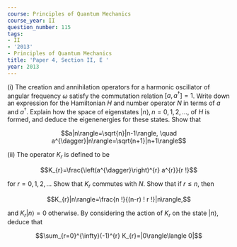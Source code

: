 ```yaml
---
course: Principles of Quantum Mechanics
course_year: II
question_number: 115
tags:
- II
- '2013'
- Principles of Quantum Mechanics
title: 'Paper 4, Section II, E '
year: 2013
---
```




(i) The creation and annihilation operators for a harmonic oscillator of angular frequency $\omega$ satisfy the commutation relation $\left[a, a^{\dagger}\right]=1$. Write down an expression for the Hamiltonian $H$ and number operator $N$ in terms of $a$ and $a^{\dagger}$. Explain how the space of eigenstates $|n\rangle, n=0,1,2, \ldots$, of $H$ is formed, and deduce the eigenenergies for these states. Show that

$$a|n\rangle=\sqrt{n}|n-1\rangle, \quad a^{\dagger}|n\rangle=\sqrt{n+1}|n+1\rangle$$

(ii) The operator $K_{r}$ is defined to be

$$K_{r}=\frac{\left(a^{\dagger}\right)^{r} a^{r}}{r !}$$

for $r=0,1,2, \ldots$ Show that $K_{r}$ commutes with $N$. Show that if $r \leqslant n$, then

$$K_{r}|n\rangle=\frac{n !}{(n-r) ! r !}|n\rangle,$$

and $K_{r}|n\rangle=0$ otherwise. By considering the action of $K_{r}$ on the state $|n\rangle$, deduce that

$$\sum_{r=0}^{\infty}(-1)^{r} K_{r}=|0\rangle\langle 0|$$